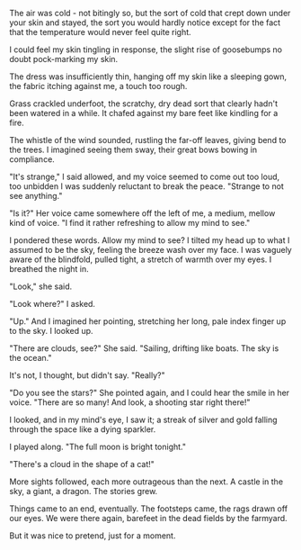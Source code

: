 The air was cold - not bitingly so, but the sort of cold that crept down under your skin and stayed, the sort you would hardly notice except for the fact that the temperature would never feel quite right.

I could feel my skin tingling in response, the slight rise of goosebumps no doubt pock-marking my skin.

The dress was insufficiently thin, hanging off my skin like a sleeping gown, the fabric itching against me, a touch too rough.

Grass crackled underfoot, the scratchy, dry dead sort that clearly hadn't been watered in a while. It chafed against my bare feet like kindling for a fire.

The whistle of the wind sounded, rustling the far-off leaves, giving bend to the trees. I imagined seeing them sway, their great bows bowing in compliance.

"It's strange," I said allowed, and my voice seemed to come out too loud, too unbidden I was suddenly reluctant to break the peace. "Strange to not see anything."

"Is it?" Her voice came somewhere off the left of me, a medium, mellow kind of voice. "I find it rather refreshing to allow my mind to see."

I pondered these words. Allow my mind to see? I tilted my head up to what I assumed to be the sky, feeling the breeze wash over my face. I was vaguely aware of the blindfold, pulled tight, a stretch of warmth over my eyes. I breathed the night in.

"Look," she said.

"Look where?" I asked.

"Up." And I imagined her pointing, stretching her long, pale index finger up to the sky. I looked up.

"There are clouds, see?" She said. "Sailing, drifting like boats. The sky is the ocean."

It's not, I thought, but didn't say. "Really?"

"Do you see the stars?" She pointed again, and I could hear the smile in her voice. "There are so many! And look, a shooting star right there!"

I looked, and in my mind's eye, I saw it; a streak of silver and gold falling through the space like a dying sparkler.

I played along. "The full moon is bright tonight."

"There's a cloud in the shape of a cat!"

More sights followed, each more outrageous than the next. A castle in the sky, a giant, a dragon. The stories grew.

Things came to an end, eventually. The footsteps came, the rags drawn off our eyes. We were there again, barefeet in the dead fields by the farmyard.

But it was nice to pretend, just for a moment.
